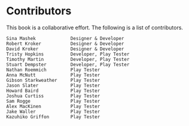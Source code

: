 # Contributors
This book is a collaborative effort. The following is a list of contributors.

	Sina Mashek			    Designer & Developer
	Robert Kroker		    Designer & Developer
	David Kroker		    Designer & Developer
	Tristy Hopkins		  	Developer, Play Tester
	Timothy Martin	 	 	Developer, Play Tester
	Stuart Dempster	 	 	Developer, Play Tester
	Nathan Roemmich	 	 	Play Tester
	Anna McNutt			    Play Tester
	Gibson Starkweather		Play Tester
	Jason Slater	     	Play Tester
	Howard Baird	    	Play Tester
	Joshua Curtiss	  		Play Tester
	Sam Rogge		      	Play Tester
	Alex MacKinen	    	Play Tester
	Jake Waller		    	Play Tester
	Kazuhiko Griffon		Play Tester

